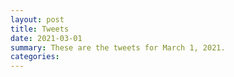 ```yaml
---
layout: post
title: Tweets
date: 2021-03-01
summary: These are the tweets for March 1, 2021.
categories:
---
```


